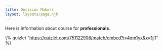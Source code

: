 ```yaml
---
title: Decision Makers
layout: layouts/page.njk
---
```


Here is information about course for **professionals**.

{% quizlet "https://quizlet.com/751122908/match/embed?i=4qm1yx&x=1jj1" %}
